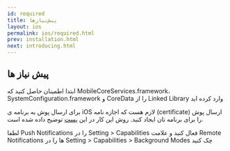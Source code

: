 ```yaml
---
id: required
title: پیش‌نیازها
layout: ios
permalink: ios/required.html
prev: installation.html
next: introducing.html
---
```


پیش نیاز ها
-------------

ابتدا اطمینان حاصل کنید که MobileCoreServices.framework، SystemConfiguration.framework و CoreData را از Linked Library   وارد کرده اید

برای ارسال پوش به برنامه ی iOS لازم هست که اجازه نامه (certificate) ارسال پوش را برای برنامه تان ایجاد کنید. روش این کار در این [پست](certificate)  توضیح داده شده است.


لطفا Push Notifications را در Setting > Capabilities فعال کنید 
و علامت Remote Notifications ها را در Setting > Capabilities > Background Modes چک کنید

